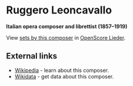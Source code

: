 # Ruggero Leoncavallo

__Italian opera composer and librettist (1857–1919)__

View [sets by this composer] in [OpenScore Lieder].

[sets by this composer]: https://musescore.com/openscore-lieder-corpus/sets?order=title&text=Leoncavallo,+Ruggero
[OpenScore Lieder]: https://musescore.com/openscore-lieder-corpus

## External links

- [Wikipedia](https://en.wikipedia.org/wiki/Ruggero_Leoncavallo) - learn about this composer.
- [Wikidata](https://www.wikidata.org/wiki/Q189015) - get data about this composer.